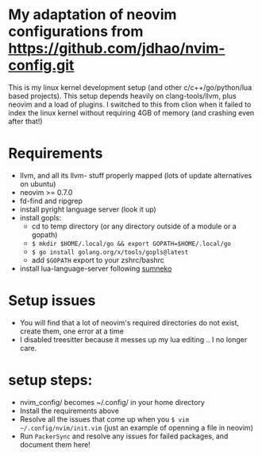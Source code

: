 # My adaptation of neovim configurations from https://github.com/jdhao/nvim-config.git
This is my linux kernel development setup (and other c/c++/go/python/lua based projects). This setup depends heavily
on clang-tools/llvm, plus neovim and a load of plugins. I switched to this from clion when it failed to
index the linux kernel without requiring 4GB of memory (and crashing even after that!)
# Requirements
- llvm, and all its llvm-<bin> stuff properly mapped (lots of update alternatives on ubuntu)
- neovim >= 0.7.0
- fd-find and ripgrep
- install pyright language server (look it up)
- install gopls:
  + cd to temp directory (or any directory outside of a module or a gopath)
  + `$ mkdir $HOME/.local/go && export GOPATH=$HOME/.local/go`
  + `$ go install golang.org/x/tools/gopls@latest`
  + add `$GOPATH` export to your zshrc/bashrc
- install lua-language-server following [sumneko](https://github.com/sumneko/lua-language-server/wiki/)
# Setup issues
- You will find that a lot of neovim's required directories do not exist, create them, one error at a time
- I disabled treesitter because it messes up my lua editing .. I no longer care.

# setup steps:
- nvim\_config/ becomes ~/.config/ in your home directory
- Install the requirements above
- Resolve all the issues that come up when you `$ vim ~/.config/nvim/init.vim` (just an example of
  openning a file in neovim)
- Run `PackerSync` and resolve any issues for failed packages, and document them here!

